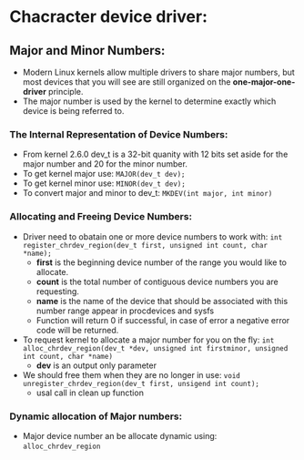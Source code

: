 # Chacracter device driver:
## Major and Minor Numbers:
- Modern Linux kernels allow multiple drivers to share major numbers, but most devices that you will see are still organized on the **one-major-one-driver** principle.
- The major number is used by the kernel to determine exactly which device is being referred to.
### The Internal Representation of Device Numbers:
- From kernel 2.6.0 dev_t is a 32-bit quanity with 12 bits set aside for the major number and 20 for the minor number.
- To get kernel major use: `MAJOR(dev_t dev);`
- To get kernel minor use: `MINOR(dev_t dev);`
- To convert major and minor to dev_t: `MKDEV(int major, int minor)`
### Allocating and Freeing Device Numbers:
- Driver need to obatain one or more device numbers to work with: `int register_chrdev_region(dev_t first, unsigned int count, char *name);`
    + **first** is the beginning device number of the range you would like to allocate.
    + **count** is the total number of contiguous device numbers you are requesting.
    + **name** is the name of the device that should be associated with this number range appear in procdevices and sysfs
    + Function will return 0 if successful, in case of error a negative error code will be returned.
- To request kernel to allocate a major number for you on the fly: `int alloc_chrdev_region(dev_t *dev, unsigned int firstminor, unsigned int count, char *name)`
    + **dev** is an output only parameter
- We should free them when they are no longer in use: `void unregister_chrdev_region(dev_t first, unsigend int count);`
    + usal call in clean up function
### Dynamic allocation of Major numbers:
- Major device number an be allocate dynamic using: `alloc_chrdev_region`

